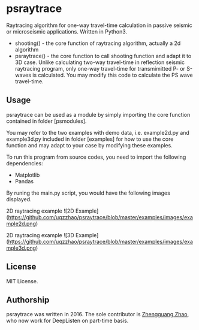 # psraytrace
Raytracing algorithm for one-way travel-time calculation in passive seismic or microseismic applications. Written in Python3. 
* shooting() - the core function of raytracing algorithm, actually a 2d algorithm
* psraytrace() - the core function to call shooting function and adapt it to 3D case. Unlike calculating two-way travel-time in reflection seismic raytracing program, only one-way travel-time for transmimitted P- or S-waves is calculated. You may modify this code to calculate the PS wave travel-time.

## Usage
psraytrace can be used as a module by simply importing the core function contained in folder [psmodules]. 

You may refer to the two examples with demo data, i.e. example2d.py and example3d.py included in folder [examples] for how to use the core function and may adapt to your case by modifying these examples. 

To run this program from source codes, you need to import the following dependencies:
* Matplotlib
* Pandas

By runing the main.py script, you would have the following images displayed.

2D raytracing example
![2D Example] (https://github.com/uqzzhao/psraytrace/blob/master/examples/images/example2d.png)

2D raytracing example
![3D Example] (https://github.com/uqzzhao/psraytrace/blob/master/examples/images/example3d.png)


## License
MIT License.

## Authorship
psraytrace was written in 2016. The sole contributor is [Zhengguang Zhao](https://www.researchgate.net/profile/Zhengguang_Zhao2), who now work for DeepListen on part-time basis.
